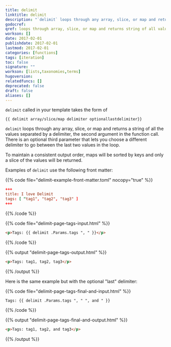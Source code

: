```yaml
---
title: delimit
linktitle: delimit
description: "`delimit` loops through any array, slice, or map and returns a string of all the values separated by a delimiter."
godocref:
qref: loops through array, slice, or map and returns string of all values separated by a delimiter.
workson: []
date: 2017-02-01
publishdate: 2017-02-01
lastmod: 2017-02-01
categories: [functions]
tags: [iteration]
toc: false
signature: ""
workson: [lists,taxonomies,terms]
hugoversion:
relatedfuncs: []
deprecated: false
draft: false
aliases: []
---
```


`delimit` called in your template takes the form of

```
{{ delimit array/slice/map delimiter optionallastdelimiter}}
```

`delimit` loops through any array, slice, or map and returns a string of all the values separated by a delimiter, the second argument in the function call. There is an optional third parameter that lets you choose a different delimiter to go between the last two values in the loop.

To maintain a consistent output order, maps will be sorted by keys and only a slice of the values will be returned.

Examples of `delimit` use the following front matter:

{{% code file="delimit-example-front-matter.toml" nocopy="true" %}}
```toml
+++
title: I love Delimit
tags: [ "tag1", "tag2", "tag3" ]
+++
```
{{% /code %}}



{{% code file="delimit-page-tags-input.html" %}}
```html
<p>Tags: {{ delimit .Params.tags ", " }}</p>
```
{{% /code %}}

{{% output "delimit-page-tags-output.html" %}}
```html
<p>Tags: tag1, tag2, tag3</p>
```
{{% /output %}}

Here is the same example but with the optional "last" delimiter:

{{% code file="delimit-page-tags-final-and-input.html" %}}
```golang
Tags: {{ delimit .Params.tags ", " ", and " }}
```
{{% /code %}}

{{% output "delimit-page-tags-final-and-output.html" %}}
```html
<p>Tags: tag1, tag2, and tag3</p>
```
{{% /output %}}


[lists]: /templates/lists-in-hugo/
[taxonomies]: /templates/taxonomy-templates/#taxonomy-list-templates
[terms]: /templates/taxonomy-templates/#terms-list-templates